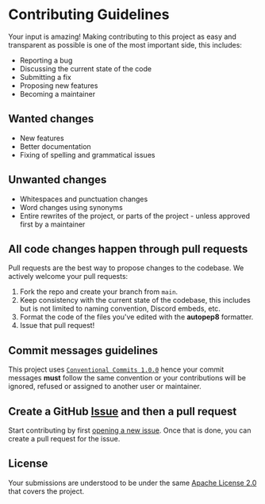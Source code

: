 # Contributing Guidelines
Your input is amazing! Making contributing to this project as easy and transparent as possible is one of the most important side, this includes:

- Reporting a bug
- Discussing the current state of the code
- Submitting a fix
- Proposing new features
- Becoming a maintainer

## Wanted changes
- New features
- Better documentation
- Fixing of spelling and grammatical issues

## Unwanted changes
- Whitespaces and punctuation changes
- Word changes using synonyms
- Entire rewrites of the project, or parts of the project - unless approved first by a maintainer

## All code changes happen through pull requests
Pull requests are the best way to propose changes to the codebase. We actively welcome your pull requests:

1. Fork the repo and create your branch from `main`.
2. Keep consistency with the current state of the codebase, this includes but is not limited to naming convention, Discord embeds, etc.
3. Format the code of the files you've edited with the **autopep8** formatter.
4. Issue that pull request!

## Commit messages guidelines
This project uses [`Conventional Commits 1.0.0`](https://conventionalcommits.org/en/v1.0.0/) hence your commit messages **must** follow the same convention or your contributions will be ignored, refused or assigned to another user or maintainer.

## Create a GitHub [Issue](https://github.com/kkrypt0nn/Python-Discord-Bot-Template/issues) and **then** a pull request
Start contributing by first [opening a new issue](https://github.com/kkrypt0nn/Python-Discord-Bot-Template/issues/new/choose). Once that is done, you can create a pull request for the issue.

## License
Your submissions are understood to be under the same [Apache License 2.0](https://github.com/kkrypt0nn/Python-Discord-Bot-Template/blob/main/LICENSE.md) that covers the project.
